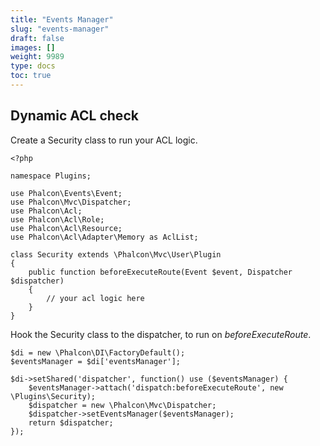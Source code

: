 ```yaml
---
title: "Events Manager"
slug: "events-manager"
draft: false
images: []
weight: 9989
type: docs
toc: true
---
```


## Dynamic ACL check
Create a Security class to run your ACL logic.
```
<?php

namespace Plugins;

use Phalcon\Events\Event;
use Phalcon\Mvc\Dispatcher;
use Phalcon\Acl;
use Phalcon\Acl\Role;
use Phalcon\Acl\Resource;
use Phalcon\Acl\Adapter\Memory as AclList;

class Security extends \Phalcon\Mvc\User\Plugin
{
    public function beforeExecuteRoute(Event $event, Dispatcher $dispatcher)
    {
        // your acl logic here
    }
}
```
Hook the Security class to the dispatcher, to run on *beforeExecuteRoute*.
```
$di = new \Phalcon\DI\FactoryDefault();
$eventsManager = $di['eventsManager'];

$di->setShared('dispatcher', function() use ($eventsManager) {
    $eventsManager->attach('dispatch:beforeExecuteRoute', new \Plugins\Security);
    $dispatcher = new \Phalcon\Mvc\Dispatcher;
    $dispatcher->setEventsManager($eventsManager);
    return $dispatcher;
});
```

